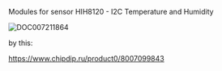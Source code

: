 Modules for sensor  HIH8120 - I2C Temperature and Humidity 

![DOC007211864](https://github.com/alekseyProsk/Various-sensors-/assets/67463572/df6dc3e2-6468-4353-86c0-dd37f64e4a53)

by this:

https://www.chipdip.ru/product0/8007099843
